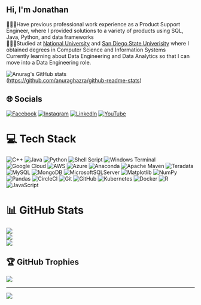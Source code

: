 ## Hi, I'm Jonathan

👨🏾‍💻Have previous professional work experience as a Product Support Engineer, where I provided solutions to a variety of products using SQL, Java, Python, and data frameworks <br/>
👨🏾‍🎓Studied at [National University](https://www.nu.edu/degrees/engineering-data-and-computer-sciences/programs/master-of-science-in-computer-science/#overview) and [San Diego State Univerisity](https://www.sdsu.edu/programs/information-systems) where I obtained degrees in Computer Science and Information Systems<br/>
Currently learning about Data Engineering and Data Analytics so that I can move into a Data Engineering role.<br/>

<!-- GitHub stats from https://github.com/anuraghazra/github-redme-stats -->
![Anurag's GitHub stats](https://github-readme-stats.vercel.app/api?username=jngoodwin&show_icons=true)<br/>
(https://github.com/anuraghazra/github-readme-stats)


## 🌐 Socials
[![Facebook](https://img.shields.io/badge/Facebook-%231877F2.svg?logo=Facebook&logoColor=white)](https://facebook.com/jon.goodwin.338) [![Instagram](https://img.shields.io/badge/Instagram-%23E4405F.svg?logo=Instagram&logoColor=white)](https://instagram.com/jonathansreef) [![LinkedIn](https://img.shields.io/badge/LinkedIn-%230077B5.svg?logo=linkedin&logoColor=white)](https://linkedin.com/in/n-jonathan-goodwin) [![YouTube](https://img.shields.io/badge/YouTube-%23FF0000.svg?logo=YouTube&logoColor=white)](https://youtube.com/@pantherg619) 

# 💻 Tech Stack
![C++](https://img.shields.io/badge/c++-%2300599C.svg?style=for-the-badge&logo=c%2B%2B&logoColor=white) ![Java](https://img.shields.io/badge/java-%23ED8B00.svg?style=for-the-badge&logo=openjdk&logoColor=white) ![Python](https://img.shields.io/badge/python-3670A0?style=for-the-badge&logo=python&logoColor=ffdd54) ![Shell Script](https://img.shields.io/badge/shell_script-%23121011.svg?style=for-the-badge&logo=gnu-bash&logoColor=white) ![Windows Terminal](https://img.shields.io/badge/Windows%20Terminal-%234D4D4D.svg?style=for-the-badge&logo=windows-terminal&logoColor=white) ![Google Cloud](https://img.shields.io/badge/GoogleCloud-%234285F4.svg?style=for-the-badge&logo=google-cloud&logoColor=white) ![AWS](https://img.shields.io/badge/AWS-%23FF9900.svg?style=for-the-badge&logo=amazon-aws&logoColor=white) ![Azure](https://img.shields.io/badge/azure-%230072C6.svg?style=for-the-badge&logo=microsoftazure&logoColor=white) ![Anaconda](https://img.shields.io/badge/Anaconda-%2344A833.svg?style=for-the-badge&logo=anaconda&logoColor=white) ![Apache Maven](https://img.shields.io/badge/Apache%20Maven-C71A36?style=for-the-badge&logo=Apache%20Maven&logoColor=white) ![Teradata](https://img.shields.io/badge/Teradata-F37440?style=for-the-badge&logo=teradata&logoColor=white) ![MySQL](https://img.shields.io/badge/mysql-4479A1.svg?style=for-the-badge&logo=mysql&logoColor=white) ![MongoDB](https://img.shields.io/badge/MongoDB-%234ea94b.svg?style=for-the-badge&logo=mongodb&logoColor=white) ![MicrosoftSQLServer](https://img.shields.io/badge/Microsoft%20SQL%20Server-CC2927?style=for-the-badge&logo=microsoft%20sql%20server&logoColor=white) ![Matplotlib](https://img.shields.io/badge/Matplotlib-%23ffffff.svg?style=for-the-badge&logo=Matplotlib&logoColor=black) ![NumPy](https://img.shields.io/badge/numpy-%23013243.svg?style=for-the-badge&logo=numpy&logoColor=white) ![Pandas](https://img.shields.io/badge/pandas-%23150458.svg?style=for-the-badge&logo=pandas&logoColor=white) ![CircleCI](https://img.shields.io/badge/circleci-%23161616.svg?style=for-the-badge&logo=circleci&logoColor=white) ![Git](https://img.shields.io/badge/git-%23F05033.svg?style=for-the-badge&logo=git&logoColor=white) ![GitHub](https://img.shields.io/badge/github-%23121011.svg?style=for-the-badge&logo=github&logoColor=white) ![Kubernetes](https://img.shields.io/badge/kubernetes-%23326ce5.svg?style=for-the-badge&logo=kubernetes&logoColor=white) ![Docker](https://img.shields.io/badge/docker-%230db7ed.svg?style=for-the-badge&logo=docker&logoColor=white) ![R](https://img.shields.io/badge/r-%23276DC3.svg?style=for-the-badge&logo=r&logoColor=white) ![JavaScript](https://img.shields.io/badge/javascript-%23323330.svg?style=for-the-badge&logo=javascript&logoColor=%23F7DF1E)
# 📊 GitHub Stats
![](https://github-readme-stats.vercel.app/api?username=jngoodwin&theme=dark&hide_border=false&include_all_commits=false&count_private=false)<br/>
![](https://github-readme-streak-stats.herokuapp.com/?user=jngoodwin&theme=dark&hide_border=false)<br/>
![](https://github-readme-stats.vercel.app/api/top-langs/?username=jngoodwin&theme=dark&hide_border=false&include_all_commits=false&count_private=false&layout=compact)

## 🏆 GitHub Trophies
![](https://github-profile-trophy.vercel.app/?username=jngoodwin&theme=radical&no-frame=false&no-bg=true&margin-w=4)

---
[![](https://visitcount.itsvg.in/api?id=jngoodwin&icon=0&color=0)](https://visitcount.itsvg.in)

<!-- Proudly created with GPRM ( https://gprm.itsvg.in ) -->

<!-- Proudly created with GPRM ( https://gprm.itsvg.in ) -->
<!--
**jngoodwin/jngoodwin** is a ✨ _special_ ✨ repository because its `README.md` (this file) appears on your GitHub profile.

Here are some ideas to get you started:

- 🔭 I’m currently working on ...
- 🌱 I’m currently learning ...
- 👯 I’m looking to collaborate on ...
- 🤔 I’m looking for help with ...
- 💬 Ask me about ...
- 📫 How to reach me: ...
- 😄 Pronouns: ...
- ⚡ Fun fact: ...
-->
